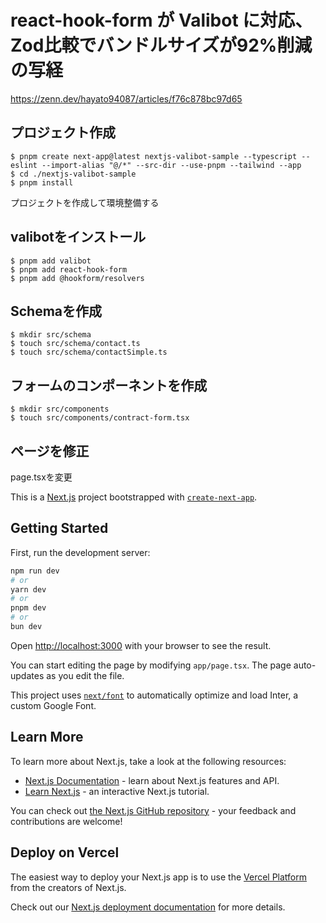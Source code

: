# react-hook-form が Valibot に対応、Zod比較でバンドルサイズが92%削減 の写経
https://zenn.dev/hayato94087/articles/f76c878bc97d65

## プロジェクト作成
```
$ pnpm create next-app@latest nextjs-valibot-sample --typescript --eslint --import-alias "@/*" --src-dir --use-pnpm --tailwind --app
$ cd ./nextjs-valibot-sample
$ pnpm install
```
プロジェクトを作成して環境整備する

## valibotをインストール
```
$ pnpm add valibot
$ pnpm add react-hook-form
$ pnpm add @hookform/resolvers
```

## Schemaを作成
```
$ mkdir src/schema
$ touch src/schema/contact.ts
$ touch src/schema/contactSimple.ts
```

## フォームのコンポーネントを作成
```
$ mkdir src/components
$ touch src/components/contract-form.tsx
```

## ページを修正
page.tsxを変更


This is a [Next.js](https://nextjs.org/) project bootstrapped with [`create-next-app`](https://github.com/vercel/next.js/tree/canary/packages/create-next-app).

## Getting Started

First, run the development server:

```bash
npm run dev
# or
yarn dev
# or
pnpm dev
# or
bun dev
```

Open [http://localhost:3000](http://localhost:3000) with your browser to see the result.

You can start editing the page by modifying `app/page.tsx`. The page auto-updates as you edit the file.

This project uses [`next/font`](https://nextjs.org/docs/basic-features/font-optimization) to automatically optimize and load Inter, a custom Google Font.

## Learn More

To learn more about Next.js, take a look at the following resources:

- [Next.js Documentation](https://nextjs.org/docs) - learn about Next.js features and API.
- [Learn Next.js](https://nextjs.org/learn) - an interactive Next.js tutorial.

You can check out [the Next.js GitHub repository](https://github.com/vercel/next.js/) - your feedback and contributions are welcome!

## Deploy on Vercel

The easiest way to deploy your Next.js app is to use the [Vercel Platform](https://vercel.com/new?utm_medium=default-template&filter=next.js&utm_source=create-next-app&utm_campaign=create-next-app-readme) from the creators of Next.js.

Check out our [Next.js deployment documentation](https://nextjs.org/docs/deployment) for more details.
